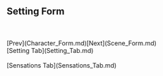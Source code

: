 ## Setting Form ##
 <br/>
 <br/>
[Prev](Character_Form.md)[Next](Scene_Form.md) <br/>
[Setting Tab](Setting_Tab.md) <br/><br/>
[Sensations Tab](Sensations_Tab.md) <br/><br/>
